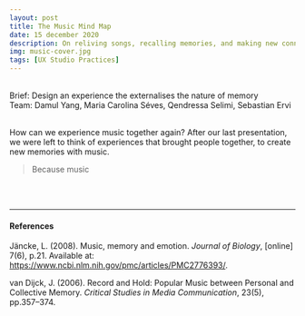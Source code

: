 ```yaml
---
layout: post
title: The Music Mind Map
date: 15 december 2020
description: On reliving songs, recalling memories, and making new connections.
img: music-cover.jpg
tags: [UX Studio Practices] 
---
```

<!-- date 27 november 2020 -->
<p class="about-content-box"> <br> Brief: Design an experience the externalises the nature of memory
<BR>Team: Damul Yang, Maria Carolina Séves, Qendressa Selimi, Sebastian Ervi <br><br></p>

How can we experience music together again? After our last presentation, we were left to think of experiences that brought people together, to create new memories with music. 

> Because music
>
<br>
<br>

***

#### References
Jäncke, L. (2008). Music, memory and emotion. *Journal of Biology*, [online] 7(6), p.21. Available at: https://www.ncbi.nlm.nih.gov/pmc/articles/PMC2776393/.

van Dijck, J. (2006). Record and Hold: Popular Music between Personal and Collective Memory. *Critical Studies in Media Communication*, 23(5), pp.357–374.



